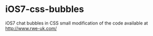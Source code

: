 iOS7-css-bubbles
================

iOS7 chat bubbles in CSS small modification of the code available at http://www.rwe-uk.com/
